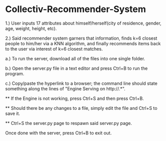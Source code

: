 # Collectiv-Recommender-System

1.) User inputs 17 attributes about himself/herself(city of residence, gender, age, weight, height, etc). 

2.) Said recommender system garners that information, finds k=6 closest people to him/her via a KNN algorithm, and 
    finally recommends items back to the user via interest of k=6 closest matches.

a.) To run the server, download all of the files into one single folder. 

b.) Open the server.py file in a text editor and press Ctrl+B to run the program. 

c.) Copy/paste the hyperlink to a browser; the command line should state something along the lines of "Engine Serving on http://.*". 

**  If the Engine is not working, press Ctrl+S and then press Ctrl+B. 

**  Should there be any changes to a file, simply edit the file and Ctrl+S to save it.

**  Ctrl+S the server.py page to respawn said server.py page.

Once done with the server, press Ctrl+B to exit out.
